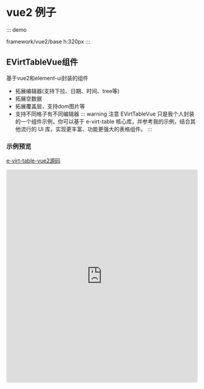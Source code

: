 # vue2 例子

::: demo

framework/vue2/base
h:320px
:::

## EVirtTableVue组件
 基于vue2和element-ui封装的组件
- 拓展编辑器(支持下拉、日期、时间、tree等)
- 拓展空数据
- 拓展覆盖层，支持dom图片等
- 支持不同格子有不同编辑器
::: warning 注意
EVirtTableVue 只是我个人封装的一个组件示例，你可以基于 e-virt-table 核心库，并参考我的示例，结合其他流行的 UI 库，实现更丰富、功能更强大的表格组件。
:::

### 示例预览
[e-virt-table-vue2源码](https://github.com/laichuangwen/e-virt-table-vue2)
<iframe
  src="https://laichuangwen.github.io/e-virt-table-vue2"
  style="width: 100%; height: 560px; border: 0; border-radius: 4px; overflow: hidden;"
  title="CodeSandbox Preview"
  sandbox="allow-modals allow-forms allow-popups allow-scripts allow-same-origin allow-top-navigation"
></iframe>